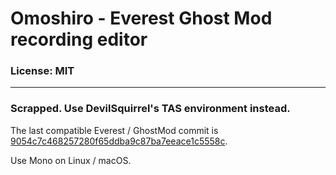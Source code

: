 # Omoshiro - Everest Ghost Mod recording editor

### License: MIT

----

### Scrapped. Use DevilSquirrel's TAS environment instead.

The last compatible Everest / GhostMod commit is [9054c7c468257280f65ddba9c87ba7eeace1c5558c](https://github.com/EverestAPI/Everest/commit/54c7c468257280f65ddba9c87ba7eeace1c5558c).

Use Mono on Linux / macOS.

